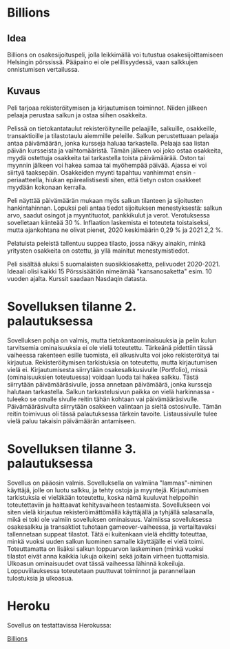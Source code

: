 # Billions

## Idea

Billions on osakesijoituspeli, jolla leikkimällä voi tutustua osakesijoittamiseen Helsingin pörssissä. Pääpaino ei ole pelillisyydessä, vaan salkkujen onnistumisen vertailussa.

## Kuvaus

Peli tarjoaa rekisteröitymisen ja kirjautumisen toiminnot.
Niiden jälkeen pelaaja perustaa salkun ja ostaa siihen osakkeita.

Pelissä on tietokantataulut rekisteröityneille pelaajille, salkuille, osakkeille, transaktioille ja tilastotaulu aiemmille peleille.
Salkun perustettuaan pelaaja antaa päivämäärän, jonka kursseja haluaa tarkastella. Pelaaja saa listan päivän kursseista ja vaihtomääristä. Tämän jälkeen voi joko ostaa osakkeita, myydä ostettuja osakkeita tai tarkastella toista päivämäärää. Oston tai myynnin jälkeen voi hakea samaa tai myöhempää päivää. Ajassa ei voi siirtyä taaksepäin. Osakkeiden myynti tapahtuu vanhimmat ensin -periaatteella, hiukan epärealistisesti siten, että tietyn oston osakkeet myydään kokonaan kerralla.

Peli näyttää päivämäärän mukaan myös salkun tilanteen ja sijoitusten hankintahinnan. Lopuksi peli antaa tiedot sijoituksen menestyksestä: salkun arvo, saadut osingot ja myyntituotot, pankkikulut ja verot. Verotuksessa sovelletaan kiinteää 30 %. Inflaation laskemista ei toteuteta toistaiseksi, mutta ajankohtana ne olivat pienet, 2020 keskimäärin 0,29 % ja 2021 2,2 %.

Pelatuista peleistä tallentuu suppea tilasto, jossa näkyy ainakin, minkä yritysten osakkeita on ostettu, ja yllä mainitut menestymistiedot.

Peli sisältää aluksi 5 suomalaisten suosikkiosaketta, pelivuodet 2020-2021. Ideaali olisi kaikki 15 Pörssisäätiön nimeämää "kansanosaketta" esim. 10 vuoden ajalta. Kurssit saadaan Nasdaqin datasta.

# Sovelluksen tilanne 2. palautuksessa

Sovelluksen pohja on valmis, mutta tietokantaominaisuuksia ja pelin kulun tarvitsemia ominaisuuksia ei ole vielä toteutettu. Tärkeänä pidettiin tässä vaiheessa rakenteen esille tuomista, eli alkusivulta voi joko rekisteröityä tai kirjautua. Rekisteröitymisen tarkistuksia on toteutettu, mutta kirjautumisen vielä ei. Kirjautumisesta siirrytään osakesalkkusivulle (Portfolio), missä (ominaisuuksien toteutuessa) voidaan luoda tai hakea salkku. Tästä siirrytään päivämääräsivulle, jossa annetaan päivämäärä, jonka kursseja halutaan tarkastella. Salkun tarkastelusivun paikka on vielä harkinnassa - tuleeko se omalle sivulle reitin tähän kohtaan vai päivämääräsivulle.  Päivämääräsivulta siirrytään osakkeen valintaan ja sieltä ostosivulle. Tämän reitin toimivuus oli tässä palautuksessa tärkein tavoite. Listaussivulle tulee vielä paluu takaisin päivämäärän antamiseen.

# Sovelluksen tilanne 3. palautuksessa

Sovellus on pääosin valmis. Sovelluksella on valmiina "lammas"-niminen käyttäjä, jolle on luotu salkku, ja tehty ostoja ja myyntejä. Kirjautumisen tarkistuksia ei vieläkään toteutettu, koska nämä kuuluvat helppoihin toteutettaviin ja haittaavat kehitysvaiheen testaamista. Sovellukseen voi siten vielä kirjautua rekisteröimättömällä käyttäjällä ja tyhjällä salasanalla, mikä ei toki ole valmiin sovelluksen ominaisuus. Valmiissa sovelluksessa osakesalkku ja transaktiot tuhotaan gameover-vaiheessa, ja vertailtavaksi tallennetaan suppeat tilastot. Tätä ei kuitenkaan vielä ehditty toteuttaa, minkä vuoksi uuden salkun luominen samalle käyttäjälle ei vielä toimi. Toteuttamatta on lisäksi salkun loppuarvon laskeminen (minkä vuoksi tilastot eivät anna kaikkia lukuja oikein) sekä joitain virheen tuottamisia. Ulkoasun ominaisuudet ovat tässä vaiheessa lähinnä kokeiluja. Loppuviilauksessa toteutetaan puuttuvat toiminnot ja parannellaan tulostuksia ja ulkoasua.

# Heroku

Sovellus on testattavissa Herokussa:

[Billions](https://nasdaq-billions.herokuapp.com/)

